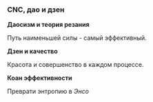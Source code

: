### CNC, дао и дзен

__Даосизм и теория резания__

Путь наименьшей силы - самый эффективный. 

__Дзен и качество__

Красота и совершенство в каждом процессе.

__Коан эффективности__

Преврати энтропию в *Энсо*
